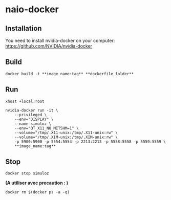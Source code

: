 # naio-docker

## Installation

You need to install nvidia-docker on your computer: https://github.com/NVIDIA/nvidia-docker

## Build

`docker build -t **image_name:tag** **dockerfile_folder**`

## Run

`xhost +local:root`

```
nvidia-docker run -it \
    --privileged \
    --env="DISPLAY" \
    --name simuloz \
    --env="QT_X11_NO_MITSHM=1" \
    --volume="/tmp/.X11-unix:/tmp/.X11-unix:rw" \
    --volume="/tmp/.XIM-unix:/tmp/.XIM-unix:rw" \
    -p 5900:5900 -p 5554:5554 -p 2213:2213 -p 5558:5558 -p 5559:5559 \
    **image_name:tag**
```
## Stop

`docker stop simuloz`

**(A utiliser avec precaution : )**

`docker rm $(docker ps -a -q)`
